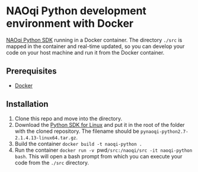 # NAOqi Python development environment with Docker

[NAOqi Python SDK](http://doc.aldebaran.com/2-5/dev/python/intro_python.html) running in a Docker container. The directory `./src` is mapped in the container and real-time updated, so you can develop your code on your host machine and run it from the Docker container.

## Prerequisites

- [Docker](https://www.docker.com)

## Installation

1. Clone this repo and move into the directory.
2. Download the [Python SDK for Linux](https://community.aldebaran.com/resources/software) and put it in the root of the folder with the cloned repository. The filename should be `pynaoqi-python2.7-2.1.4.13-linux64.tar.gz`.
3. Build the container `docker build -t naoqi-python .`
4. Run the container `docker run -v `pwd`/src:/naoqi/src -it naoqi-python bash`. This will open a bash prompt from which you can execute your code from the `./src` directory.
